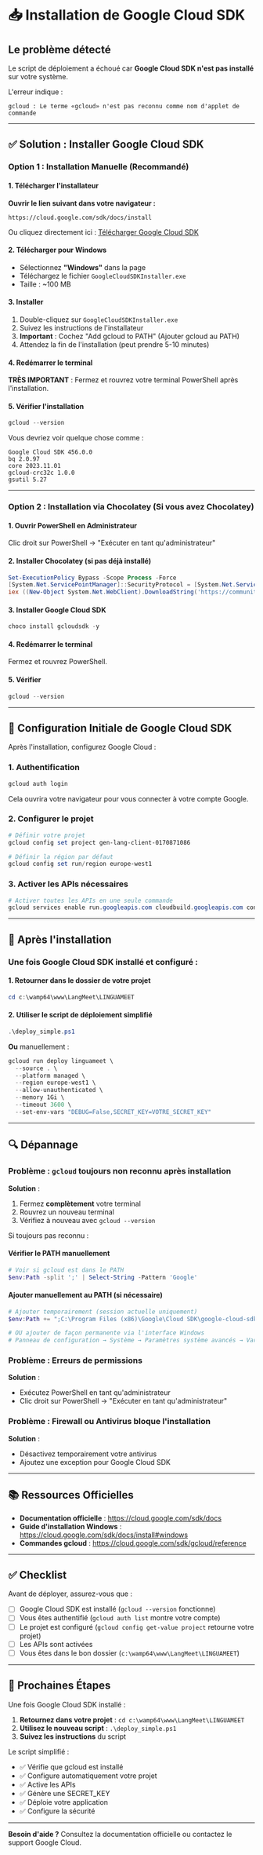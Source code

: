 # 📥 Installation de Google Cloud SDK

## Le problème détecté

Le script de déploiement a échoué car **Google Cloud SDK n'est pas installé** sur votre système.

L'erreur indique :
```
gcloud : Le terme «gcloud» n'est pas reconnu comme nom d'applet de commande
```

---

## ✅ Solution : Installer Google Cloud SDK

### Option 1 : Installation Manuelle (Recommandé)

#### 1. Télécharger l'installateur

**Ouvrir le lien suivant dans votre navigateur :**
```
https://cloud.google.com/sdk/docs/install
```

Ou cliquez directement ici : [Télécharger Google Cloud SDK](https://cloud.google.com/sdk/docs/install)

#### 2. Télécharger pour Windows

- Sélectionnez **"Windows"** dans la page
- Téléchargez le fichier `GoogleCloudSDKInstaller.exe`
- Taille : ~100 MB

#### 3. Installer

1. Double-cliquez sur `GoogleCloudSDKInstaller.exe`
2. Suivez les instructions de l'installateur
3. **Important** : Cochez "Add gcloud to PATH" (Ajouter gcloud au PATH)
4. Attendez la fin de l'installation (peut prendre 5-10 minutes)

#### 4. Redémarrer le terminal

**TRÈS IMPORTANT** : Fermez et rouvrez votre terminal PowerShell après l'installation.

#### 5. Vérifier l'installation

```powershell
gcloud --version
```

Vous devriez voir quelque chose comme :
```
Google Cloud SDK 456.0.0
bq 2.0.97
core 2023.11.01
gcloud-crc32c 1.0.0
gsutil 5.27
```

---

### Option 2 : Installation via Chocolatey (Si vous avez Chocolatey)

#### 1. Ouvrir PowerShell en Administrateur

Clic droit sur PowerShell → "Exécuter en tant qu'administrateur"

#### 2. Installer Chocolatey (si pas déjà installé)

```powershell
Set-ExecutionPolicy Bypass -Scope Process -Force
[System.Net.ServicePointManager]::SecurityProtocol = [System.Net.ServicePointManager]::SecurityProtocol -bor 3072
iex ((New-Object System.Net.WebClient).DownloadString('https://community.chocolatey.org/install.ps1'))
```

#### 3. Installer Google Cloud SDK

```powershell
choco install gcloudsdk -y
```

#### 4. Redémarrer le terminal

Fermez et rouvrez PowerShell.

#### 5. Vérifier

```powershell
gcloud --version
```

---

## 🔧 Configuration Initiale de Google Cloud SDK

Après l'installation, configurez Google Cloud :

### 1. Authentification

```powershell
gcloud auth login
```

Cela ouvrira votre navigateur pour vous connecter à votre compte Google.

### 2. Configurer le projet

```powershell
# Définir votre projet
gcloud config set project gen-lang-client-0170871086

# Définir la région par défaut
gcloud config set run/region europe-west1
```

### 3. Activer les APIs nécessaires

```powershell
# Activer toutes les APIs en une seule commande
gcloud services enable run.googleapis.com cloudbuild.googleapis.com containerregistry.googleapis.com
```

---

## 🚀 Après l'installation

### Une fois Google Cloud SDK installé et configuré :

#### 1. Retourner dans le dossier de votre projet

```powershell
cd c:\wamp64\www\LangMeet\LINGUAMEET
```

#### 2. Utiliser le script de déploiement simplifié

```powershell
.\deploy_simple.ps1
```

**Ou** manuellement :

```powershell
gcloud run deploy linguameet \
  --source . \
  --platform managed \
  --region europe-west1 \
  --allow-unauthenticated \
  --memory 1Gi \
  --timeout 3600 \
  --set-env-vars "DEBUG=False,SECRET_KEY=VOTRE_SECRET_KEY"
```

---

## 🔍 Dépannage

### Problème : `gcloud` toujours non reconnu après installation

**Solution** :
1. Fermez **complètement** votre terminal
2. Rouvrez un nouveau terminal
3. Vérifiez à nouveau avec `gcloud --version`

Si toujours pas reconnu :

#### Vérifier le PATH manuellement

```powershell
# Voir si gcloud est dans le PATH
$env:Path -split ';' | Select-String -Pattern 'Google'
```

#### Ajouter manuellement au PATH (si nécessaire)

```powershell
# Ajouter temporairement (session actuelle uniquement)
$env:Path += ";C:\Program Files (x86)\Google\Cloud SDK\google-cloud-sdk\bin"

# OU ajouter de façon permanente via l'interface Windows
# Panneau de configuration → Système → Paramètres système avancés → Variables d'environnement
```

### Problème : Erreurs de permissions

**Solution** :
- Exécutez PowerShell en tant qu'administrateur
- Clic droit sur PowerShell → "Exécuter en tant qu'administrateur"

### Problème : Firewall ou Antivirus bloque l'installation

**Solution** :
- Désactivez temporairement votre antivirus
- Ajoutez une exception pour Google Cloud SDK

---

## 📚 Ressources Officielles

- **Documentation officielle** : https://cloud.google.com/sdk/docs
- **Guide d'installation Windows** : https://cloud.google.com/sdk/docs/install#windows
- **Commandes gcloud** : https://cloud.google.com/sdk/gcloud/reference

---

## ✅ Checklist

Avant de déployer, assurez-vous que :

- [ ] Google Cloud SDK est installé (`gcloud --version` fonctionne)
- [ ] Vous êtes authentifié (`gcloud auth list` montre votre compte)
- [ ] Le projet est configuré (`gcloud config get-value project` retourne votre projet)
- [ ] Les APIs sont activées
- [ ] Vous êtes dans le bon dossier (`c:\wamp64\www\LangMeet\LINGUAMEET`)

---

## 🎯 Prochaines Étapes

Une fois Google Cloud SDK installé :

1. **Retournez dans votre projet** : `cd c:\wamp64\www\LangMeet\LINGUAMEET`
2. **Utilisez le nouveau script** : `.\deploy_simple.ps1`
3. **Suivez les instructions** du script

Le script simplifié :
- ✅ Vérifie que gcloud est installé
- ✅ Configure automatiquement votre projet
- ✅ Active les APIs
- ✅ Génère une SECRET_KEY
- ✅ Déploie votre application
- ✅ Configure la sécurité

---

**Besoin d'aide ?** Consultez la documentation officielle ou contactez le support Google Cloud.

